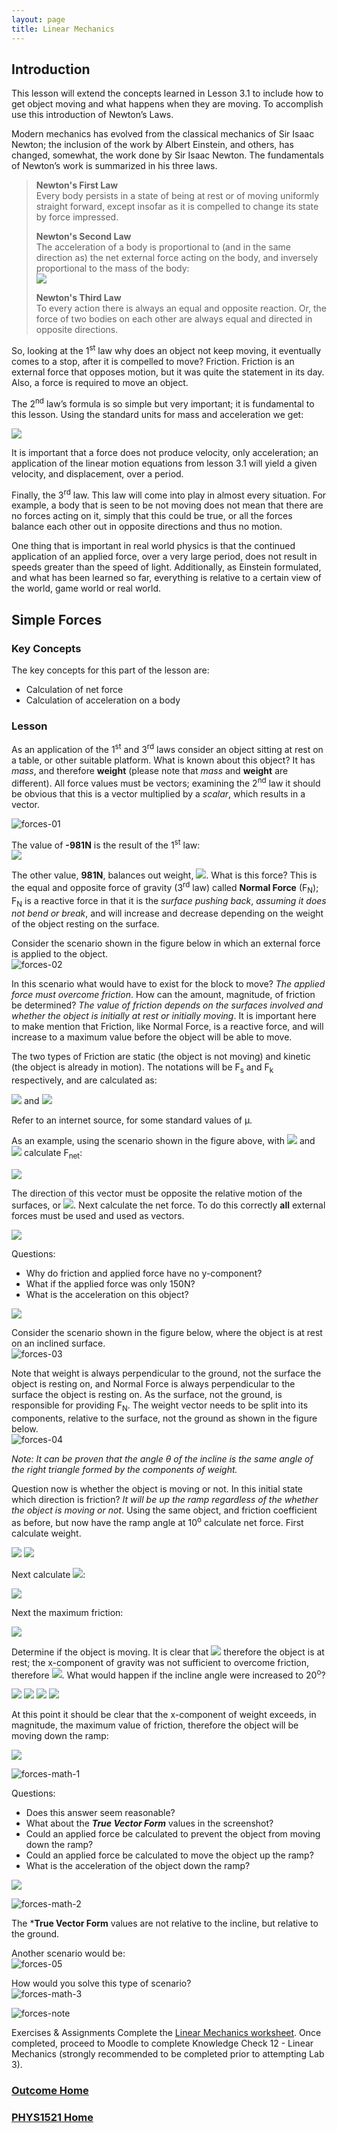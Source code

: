 ```yaml
---
layout: page
title: Linear Mechanics
---
```

## Introduction
This lesson will extend the concepts learned in Lesson 3.1 to include how to get object moving and what happens when they are moving. To accomplish use this introduction of Newton’s Laws.

Modern mechanics has evolved from the classical mechanics of Sir Isaac Newton; the inclusion of the work by Albert Einstein, and others, has changed, somewhat, the work done by Sir Isaac Newton. The fundamentals of Newton’s work is summarized in his three laws.

>**Newton's First Law**<br>Every body persists in a state of being at rest or of moving uniformly straight forward, except insofar as it is compelled to change its state by force impressed.
>
>**Newton's Second Law**<br>The acceleration of a body is proportional to (and in the same direction as) the net external force acting on the body, and inversely proportional to the mass of the body:<br>
><img src="https://latex.codecogs.com/svg.latex?\large&space;F=mA"/>
>
>**Newton's Third Law**<br>To every action there is always an equal and opposite reaction. Or, the force of two bodies on each other are always equal and directed in opposite directions.

So, looking at the 1<sup>st</sup> law why does an object not keep moving, it eventually comes to a stop, after it is compelled to move? Friction. Friction is an external force that opposes motion, but it was quite the statement in its day. Also, a force is required to move an object.

The 2<sup>nd</sup> law’s formula is so simple but very important; it is fundamental to this lesson. Using the standard units for mass and acceleration we get:

<img src="https://latex.codecogs.com/svg.latex?\large&space;1N=1kg\times{1\frac{m}{s^2}}=1kg\frac{m}{s^2}"/>

It is important that a force does not produce velocity, only acceleration; an application of the linear motion equations from lesson 3.1 will yield a given velocity, and displacement, over a period.

Finally, the 3<sup>rd</sup> law. This law will come into play in almost every situation. For example, a body that is seen to be not moving does not mean that there are no forces acting on it, simply that this could be true, or all the forces balance each other out in opposite directions and thus no motion.

One thing that is important in real world physics is that the continued application of an applied force, over a very large period, does not result in speeds greater than the speed of light. Additionally, as Einstein formulated, and what has been learned so far, everything is relative to a certain view of the world, game world or real world.

## Simple Forces
### Key Concepts
The key concepts for this part of the lesson are:
* Calculation of net force
* Calculation of acceleration on a body

### Lesson
As an application of the 1<sup>st</sup> and 3<sup>rd</sup> laws consider an object sitting at rest on a table, or other suitable platform. What is known about this object? It has _mass_, and therefore **weight** (please note that _mass_ and **weight** are different). All force values must be vectors; examining the 2<sup>nd</sup> law it should be obvious that this is a vector multiplied by a _scalar_, which results in a vector.

![forces-01](files/forces-01.jpg)

The value of **-981N** is the result of the 1<sup>st</sup> law:<br>
<img src="https://latex.codecogs.com/svg.latex?\large&space;Weight=mass\times{Gravity}"/>

The other value, **981N**, balances out weight, <img src="https://latex.codecogs.com/svg.latex?\large&space;-981+981=0"/>. What is this force? This is the equal and opposite force of gravity (3<sup>rd</sup> law) called **Normal Force** (F<sub>N</sub>); F<sub>N</sub> is a reactive force in that it is the _surface pushing back_, _assuming it does not bend or break_, and will increase and decrease depending on the weight of the object resting on the surface.

Consider the scenario shown in the figure below in which an external force is applied to the object.<br>
![forces-02](files/forces-02.jpg)

In this scenario what would have to exist for the block to move? _The applied force must overcome friction_. How can the amount, magnitude, of friction be determined? _The value of friction depends on the surfaces involved and whether the object is initially at rest or initially moving_. It is important here to make mention that Friction, like Normal Force, is a reactive force, and will increase to a maximum value before the object will be able to move.

The two types of Friction are static (the object is not moving) and kinetic (the object is already in motion). The notations will be F<sub>s</sub> and F<sub>k</sub> respectively, and are calculated as:

<img src="https://latex.codecogs.com/svg.latex?\large&space;F_s=\mu_sF_N"/> and <img src="https://latex.codecogs.com/svg.latex?\large&space;F_k=\mu_kF_N"/>

Refer to an internet source, for some standard values of μ.

As an example, using the scenario shown in the figure above, with <img src="https://latex.codecogs.com/svg.latex?\large&space;F_{applied}=250N"/> and <img src="https://latex.codecogs.com/svg.latex?\large&space;\mu_s=0.2"/> calculate F<sub>net</sub>:

<img src="https://latex.codecogs.com/svg.latex?\large&space;F_s=(0.2)(981)=196.2N"/>

The direction of this vector must be opposite the relative motion of the surfaces, or <img src="https://latex.codecogs.com/svg.latex?\large&space;F_s=-196.2N"/>. Next calculate the net force. To do this correctly **all** external forces must be used and used as vectors.

<img src="https://latex.codecogs.com/svg.latex?\large&space;F_{net}=W+F_N+F_s+F_{applied}=\left[\begin{array}{c}0\\-981\end{array}\right]+\left[\begin{array}{c}0\\981\end{array}\right]+\left[\begin{array}{c}-196.2\\0\end{array}\right]+\left[\begin{array}{c}250\\0\end{array}\right]=\left[\begin{array}{c}53.8\\0\end{array}\right]N"/>

Questions:
* Why do friction and applied force have no y-component?
* What if the applied force was only 150N?
* What is the acceleration on this object?

<img src="https://latex.codecogs.com/svg.latex?\large&space;A=\frac{F_{net}}{m}=\frac{1}{100}\left[\begin{array}{c}53.8\\0\end{array}\right]=\left[\begin{array}{c}0.538\\0\end{array}\right]m/s^2"/>

Consider the scenario shown in the figure below, where the object is at rest on an inclined surface.<br>
![forces-03](files/forces-03.jpg)

Note that weight is always perpendicular to the ground, not the surface the object is resting on, and Normal Force is always perpendicular to the surface the object is resting on. As the surface, not the ground, is responsible for providing F<sub>N</sub>. The weight vector needs to be split into its components, relative to the surface, not the ground as shown in the figure below.<br>
![forces-04](files/forces-04.jpg)

_Note: It can be proven that the angle θ of the incline is the same angle of the right triangle formed by the components of weight._

Question now is whether the object is moving or not. In this initial state which direction is friction? _It will be up the ramp regardless of the whether the object is moving or not_. Using the same object, and friction coefficient as before, but now have the ramp angle at 10<sup>o</sup> calculate net force. First calculate weight.

<img src="https://latex.codecogs.com/svg.latex?\large&space;Wsin\theta=(100)(-981)(sin(10))\approx{-170.3498N}"/>

<img src="https://latex.codecogs.com/svg.latex?\large&space;Wcos\theta=(100)(-981)(cos(10))\approx{-966.0964N}"/>

Next calculate <img src="https://latex.codecogs.com/svg.latex?\large&space;\Vert{F_N}\Vert"/>:

<img src="https://latex.codecogs.com/svg.latex?\large&space;\Vert{F_N}\Vert=-Wcos(10)\approx{966.0964N}"/>

Next the maximum friction:

<img src="https://latex.codecogs.com/svg.latex?\large&space;\Vert{F_s}\Vert=(0.2)(966.0964)\approx{193.2993N}"/>

Determine if the object is moving. It is clear that <img src="https://latex.codecogs.com/svg.latex?\large&space;\vert{-170.3489}\vert{<\vert{193.2193}\vert}"/> therefore the object is at rest; the x-component of gravity was not sufficient to overcome friction, therefore <img src="https://latex.codecogs.com/svg.latex?\large&space;F_{net}=0N"/>. What would happen if the incline angle were increased to 20<sup>o</sup>?

<img src="https://latex.codecogs.com/svg.latex?\large&space;Wsin\theta=(100)(-981)(sin(20))\approx{-335.5218N}"/>

<img src="https://latex.codecogs.com/svg.latex?\large&space;Wcos\theta=(100)(-981)(cos(20))\approx{-921.8385N}"/>

<img src="https://latex.codecogs.com/svg.latex?\large&space;\Vert{F_N}\Vert=-Wcos(20)\approx{921.8385N}"/>

<img src="https://latex.codecogs.com/svg.latex?\large&space;\Vert{F_s}\Vert=(0.2)(921.8385)\approx{184.3677N}"/>

At this point it should be clear that the x-component of weight exceeds, in magnitude, the maximum value of friction, therefore the object will be moving down the ramp:

<img src="https://latex.codecogs.com/svg.latex?\large&space;\Vert{F_{net}}\Vert=-336.5218+0+184.3677\approx{-151.1541N}"/>

![forces-math-1](files/forces-math-1.jpg)

Questions:
* Does this answer seem reasonable?
* What about the ***True Vector Form*** values in the screenshot?
* Could an applied force be calculated to prevent the object from moving down the ramp?
* Could an applied force be calculated to move the object up the ramp?
* What is the acceleration of the object down the ramp?

<img src="https://latex.codecogs.com/svg.latex?\large&space;\Vert{A}\Vert=\left(\frac{1}{100}\right)(-151.1541)\approx{-1.5115m/s^2}"/>

![forces-math-2](files/forces-math-2.jpg)

The ***True Vector Form** values are not relative to the incline, but relative to the ground.

Another scenario would be:<br>
![forces-05](files/forces-05.jpg)

How would you solve this type of scenario?<br>
![forces-math-3](files/forces-math-3.jpg)

![forces-note](files/forces-note.jpg)

Exercises & Assignments
Complete the [Linear Mechanics worksheet](mechanics-worksheet.md). Once completed, proceed to Moodle to complete Knowledge Check 12 - Linear Mechanics (strongly recommended to be completed prior to attempting Lab 3).

### [Outcome Home](outcome3.md)
### [PHYS1521 Home](../)
